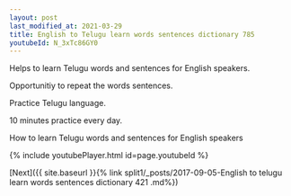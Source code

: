 ```yaml
---
layout: post
last_modified_at: 2021-03-29
title: English to Telugu learn words sentences dictionary 785 
youtubeId: N_3xTc86GY0
---
```

 
 
Helps to learn Telugu words and sentences for English speakers.

Opportunitiy to repeat the words sentences. 

Practice Telugu language. 
 
10 minutes practice every day. 
 
How to learn Telugu words and sentences for English speakers 
 
{% include youtubePlayer.html id=page.youtubeId %}
 
 
[Next]({{ site.baseurl }}{% link  split1/_posts/2017-09-05-English to telugu learn words sentences dictionary 421 .md%})
 
